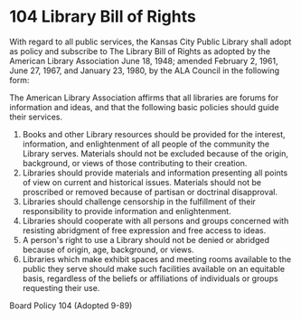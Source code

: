 # 104 Library Bill of Rights

With regard to all public services, the Kansas City Public Library shall adopt as policy and subscribe to The Library Bill of Rights as adopted by the American Library Association June 18, 1948; amended February 2, 1961, June 27, 1967, and January 23, 1980, by the ALA Council in the following form:

The American Library Association affirms that all libraries are forums for information and ideas, and that the following basic policies should guide their services.

1. Books and other Library resources should be provided for the interest, information, and enlightenment of all people of the community the Library serves. Materials should not be excluded because of the origin, background, or views of those contributing to their creation.
2. Libraries should provide materials and information presenting all points of view on current and historical issues. Materials should not be proscribed or removed because of partisan or doctrinal disapproval.
3. Libraries should challenge censorship in the fulfillment of their responsibility to provide information and enlightenment.
4. Libraries should cooperate with all persons and groups concerned with resisting abridgment of free expression and free access to ideas.
5. A person's right to use a Library should not be denied or abridged because of origin, age, background, or views.
6. Libraries which make exhibit spaces and meeting rooms available to the public they serve should make such facilities available on an equitable basis, regardless of the beliefs or affiliations of individuals or groups requesting their use.

Board Policy 104 (Adopted 9-89)
